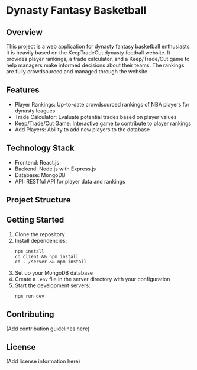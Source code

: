 # Dynasty Fantasy Basketball

## Overview
This project is a web application for dynasty fantasy basketball enthusiasts. It is heavily based on the KeepTradeCut dynasty football website. It provides player rankings, a trade calculator, and a Keep/Trade/Cut game to help managers make informed decisions about their teams. The rankings are fully crowdsourced and managed through the website.

## Features
- Player Rankings: Up-to-date crowdsourced rankings of NBA players for dynasty leagues
- Trade Calculator: Evaluate potential trades based on player values
- Keep/Trade/Cut Game: Interactive game to contribute to player rankings
- Add Players: Ability to add new players to the database

## Technology Stack
- Frontend: React.js
- Backend: Node.js with Express.js
- Database: MongoDB
- API: RESTful API for player data and rankings

## Project Structure

## Getting Started
1. Clone the repository
2. Install dependencies:
   ```
   npm install
   cd client && npm install
   cd ../server && npm install
   ```
3. Set up your MongoDB database
4. Create a `.env` file in the server directory with your configuration
5. Start the development servers:
   ```
   npm run dev
   ```

## Contributing
(Add contribution guidelines here)

## License
(Add license information here)
